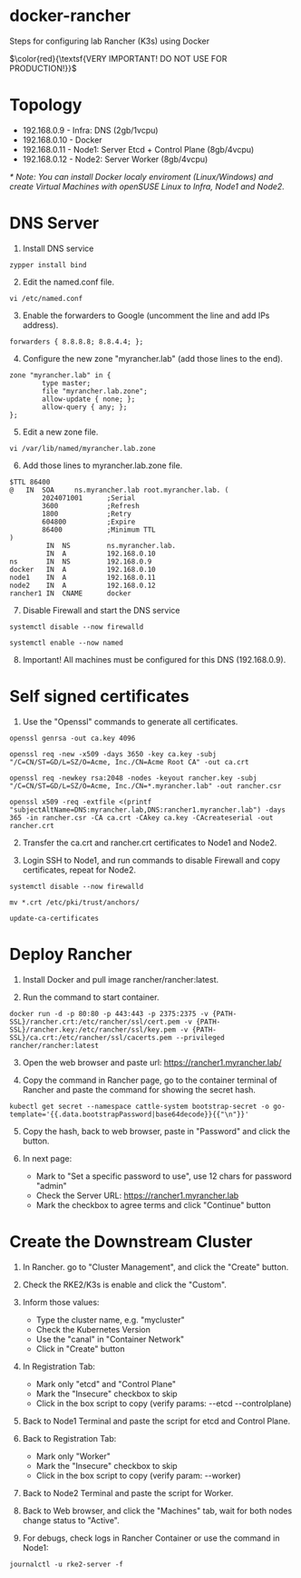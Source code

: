# docker-rancher
Steps for configuring lab Rancher (K3s) using Docker

$\color{red}{\textsf{VERY IMPORTANT! DO NOT USE FOR PRODUCTION!}}$

Topology
===
   - 192.168.0.9  - Infra: DNS (2gb/1vcpu)
   - 192.168.0.10 - Docker
   - 192.168.0.11 - Node1: Server Etcd + Control Plane (8gb/4vcpu)
   - 192.168.0.12 - Node2: Server Worker (8gb/4vcpu)

_* Note: You can install Docker localy enviroment (Linux/Windows) and create Virtual Machines with openSUSE Linux to Infra, Node1 and Node2._

DNS Server
===

1. Install DNS service
```
zypper install bind
```

2. Edit the named.conf file.
```
vi /etc/named.conf
```

3. Enable the forwarders to Google (uncomment the line and add IPs address).
```
forwarders { 8.8.8.8; 8.8.4.4; };
```

4. Configure the new zone "myrancher.lab" (add those lines to the end).
```
zone "myrancher.lab" in {
        type master;
        file "myrancher.lab.zone";
        allow-update { none; };
        allow-query { any; };
};
```

5. Edit a new zone file.
```
vi /var/lib/named/myrancher.lab.zone
```

6. Add those lines to myrancher.lab.zone file.
```
$TTL 86400
@   IN  SOA     ns.myrancher.lab root.myrancher.lab. (
        2024071001      ;Serial
        3600            ;Refresh
        1800            ;Retry
        604800          ;Expire
        86400           ;Minimum TTL
)
         IN  NS         ns.myrancher.lab.
         IN  A          192.168.0.10
ns       IN  NS         192.168.0.9
docker   IN  A          192.168.0.10
node1    IN  A          192.168.0.11
node2    IN  A          192.168.0.12
rancher1 IN  CNAME      docker
```

7. Disable Firewall and start the DNS service
```
systemctl disable --now firewalld
```
```
systemctl enable --now named
```

8. Important! All machines must be configured for this DNS (192.168.0.9).

Self signed certificates
===

1. Use the "Openssl" commands to generate all certificates.
```
openssl genrsa -out ca.key 4096
```
```
openssl req -new -x509 -days 3650 -key ca.key -subj "/C=CN/ST=GD/L=SZ/O=Acme, Inc./CN=Acme Root CA" -out ca.crt
```
```
openssl req -newkey rsa:2048 -nodes -keyout rancher.key -subj "/C=CN/ST=GD/L=SZ/O=Acme, Inc./CN=*.myrancher.lab" -out rancher.csr
```
```
openssl x509 -req -extfile <(printf "subjectAltName=DNS:myrancher.lab,DNS:rancher1.myrancher.lab") -days 365 -in rancher.csr -CA ca.crt -CAkey ca.key -CAcreateserial -out rancher.crt
```
2. Transfer the ca.crt and rancher.crt certificates to Node1 and Node2.

3. Login SSH to Node1, and run commands to disable Firewall and copy certificates, repeat for Node2.
```
systemctl disable --now firewalld
```
```
mv *.crt /etc/pki/trust/anchors/
```
```
update-ca-certificates
```

Deploy Rancher
===

1. Install Docker and pull image rancher/rancher:latest.

2. Run the command to start container.
```
docker run -d -p 80:80 -p 443:443 -p 2375:2375 -v {PATH-SSL}/rancher.crt:/etc/rancher/ssl/cert.pem -v {PATH-SSL}/rancher.key:/etc/rancher/ssl/key.pem -v {PATH-SSL}/ca.crt:/etc/rancher/ssl/cacerts.pem --privileged rancher/rancher:latest
```
3. Open the web browser and paste url: https://rancher1.myrancher.lab/

4. Copy the command in Rancher page, go to the container terminal of Rancher and paste the command for showing the secret hash.
```
kubectl get secret --namespace cattle-system bootstrap-secret -o go-template='{{.data.bootstrapPassword|base64decode}}{{"\n"}}'
```

5. Copy the hash, back to web browser, paste in "Password" and click the button.

6. In next page:
   - Mark to "Set a specific password to use", use 12 chars for password "admin"
   - Check the Server URL: https://rancher1.myrancher.lab
   - Mark the checkbox to agree terms and click "Continue" button

Create the Downstream Cluster
===

1. In Rancher. go to "Cluster Management", and click the "Create" button.

2. Check the RKE2/K3s is enable and click the "Custom".

3. Inform those values:
   - Type the cluster name, e.g. "mycluster"
   - Check the Kubernetes Version
   - Use the "canal" in "Container Network"
   - Click in "Create" button

4. In Registration Tab:
   - Mark only "etcd" and "Control Plane"
   - Mark the "Insecure" checkbox to skip
   - Click in the box script to copy (verify params: --etcd --controlplane)

5. Back to Node1 Terminal and paste the script for etcd and Control Plane.

6. Back to Registration Tab:
   - Mark only "Worker"
   - Mark the "Insecure" checkbox to skip
   - Click in the box script to copy (verify param: --worker)

7. Back to Node2 Terminal and paste the script for Worker.

8. Back to Web browser, and click the "Machines" tab, wait for both nodes change status to "Active".

9. For debugs, check logs in Rancher Container or use the command in Node1:
```
journalctl -u rke2-server -f
```
